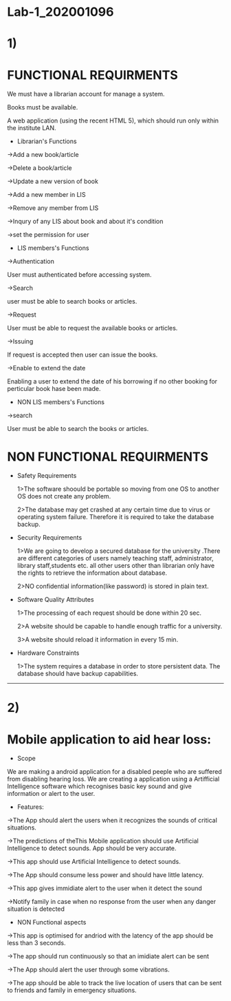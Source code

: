 # Lab-1_202001096

# 1) 

# FUNCTIONAL REQUIRMENTS 

We must have a librarian account for manage a system.

Books must be available.

A web application (using the recent HTML 5), which should run only within the institute LAN.

* Librarian's Functions

->Add a new book/article

->Delete a book/article

->Update a new version of book

->Add a new member in LIS

->Remove any member from LIS

->Inqury of any LIS about book and about it's condition

->set the permission for user


* LIS members's Functions

->Authentication

  User must authenticated before accessing system.

->Search

  user must be able to search books or articles.
  
->Request

  User must be able to request the available books or articles.
  
->Issuing

  If request is accepted then user can issue the books.

->Enable to extend the date

  Enabling a user to extend the date of his borrowing if no other booking for perticular book hase been made.
 
* NON LIS members's Functions

->search

  User must be able to search the books or articles.
  


# NON FUNCTIONAL REQUIRMENTS

* Safety Requirements

  1>The software shoould be portable so moving from one OS to another OS does not create any problem.
  
  2>The database may get crashed at any certain time due to virus or operating system failure. Therefore it is required to take the database backup.
  
* Security Requirements

  1>We are going to develop a secured database for the university .There are different categories of users namely teaching staff, administrator, library staff,students     etc. all other users other than librarian only have the rights to retrieve the information about database.
  
  2>NO confidential information(like password) is stored in plain text.
  
* Software Quality Attributes

  1>The processing of each request should be done within 20 sec.
  
  2>A website should be capable to handle enough traffic for a university.
  
  3>A website should reload it information in every 15 min. 
 
* Hardware Constraints

  1>The system requires a database in order to store persistent data. The database should have backup capabilities.
  
  
 ----------------------------------------------------------------------------------------------------------------------------------------------------------------------
# 2)
# Mobile application to aid hear loss:

* Scope

We are making a android application for a disabled peeple who are suffered from disabling hearing loss. We are creating a application using a Artifficial Intelligence software which recognises basic key sound and give information or alert to the user.

* Features:

->The App should alert the users when it recognizes the sounds of critical situations.

->The predictions of theThis Mobile application should use Artificial Intelligence to detect sounds. App should be very accurate.

->This app should use Artificial Intelligence to detect sounds.

->The App should consume less power and should have little latency. 

->This app gives immidiate alert to the user when it detect the sound

->Notify family in case when no response from the user when any danger situation is detected

* NON Functional aspects
 
->This app is optimised for andriod with the latency of the app should be less than 3 seconds.

->The app should run continuously so that an imidiate alert can be sent

->The App should alert the user through some vibrations.

->The app should be able to track the live location of users that can be sent to friends and family in emergency situations.

